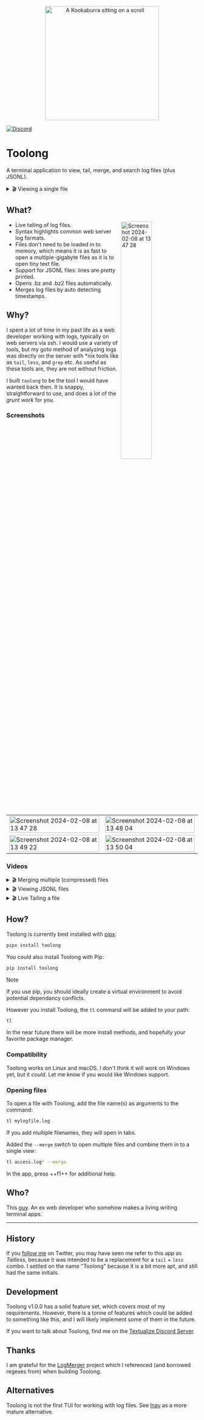 
<p align="center">
    <img src="https://github.com/Textualize/toolong/assets/554369/07f286c9-ac8d-44cd-905a-062a26060821" alt="A Kookaburra sitting on a scroll" width="300" >
</p>


[![Discord](https://img.shields.io/discord/1026214085173461072)](https://discord.gg/Enf6Z3qhVr)

# Toolong

A terminal application to view, tail, merge, and search log files (plus JSONL).

<details>  
  <summary> 🎬 Viewing a single file </summary>
    
&nbsp;

<div align="center">
  <video src="https://github.com/Textualize/tailless/assets/554369/a434d427-fa9a-44bf-bafb-1cfef32d65b9" width="400" />
</div>

</details>


## What?

<img width="40%" align="right" alt="Screenshot 2024-02-08 at 13 47 28" src="https://github.com/Textualize/toolong/assets/554369/1595e8e0-f5bf-428b-9b84-f0b5c7f506a1">


- Live tailing of log files.
- Syntax highlights common web server log formats.
- Files don't need to be loaded in to memory, which means it is as fast to open a multiple-gigabyte files as it is to open tiny text file.
- Support for JSONL files: lines are pretty printed.
- Opens .bz and .bz2 files automatically.
- Merges log files by auto detecting timestamps.
  

## Why?

I spent a lot of time in my past life as a web developer working with logs, typically on web servers via ssh.
I would use a variety of tools, but my goto method of analyzing logs was directly on the server with *nix tools like as `tail`, `less`, and `grep` etc.
As useful as these tools are, they are not without friction.

I built `toolong` to be the tool I would have wanted back then.
It is snappy, straightforward to use, and does a lot of the *grunt work* for you.


### Screenshots

<table>
    <tr>
        <td>
            <img width="100%" alt="Screenshot 2024-02-08 at 13 47 28" src="https://github.com/Textualize/toolong/assets/554369/1595e8e0-f5bf-428b-9b84-f0b5c7f506a1">
        </td>
        <td>
            <img width="100%" alt="Screenshot 2024-02-08 at 13 48 04" src="https://github.com/Textualize/toolong/assets/554369/c95f0cf4-426d-4d25-b270-eec0f4cfc86f">
        </td>
    </tr>
    <tr>
        <td>
            <img width="100%" alt="Screenshot 2024-02-08 at 13 49 22" src="https://github.com/Textualize/toolong/assets/554369/45e7509c-ffed-44cc-b3e6-f2a7a276bbe5">
        </td>
        <td>
            <img width="100%" alt="Screenshot 2024-02-08 at 13 50 04" src="https://github.com/Textualize/toolong/assets/554369/6840b626-539f-4ef9-88d9-25e0b96036b7">
        </td>
    </tr>
</table>


### Videos

<details>  
  <summary> 🎬 Merging multiple (compressed) files </summary>
&nbsp;

<div align="center">
  <video src="https://github.com/Textualize/tailless/assets/554369/efbbde11-bebf-44ff-8d2b-72a84b542b75" />
</div>
    

</details>

<details>  
  <summary> 🎬 Viewing JSONL files </summary>
&nbsp;

<div align="center">
  <video src="https://github.com/Textualize/tailless/assets/554369/38936600-34ee-4fe1-9fd3-b1581fc3fa37"  />
</div>
    
    

</details>

<details>  
  <summary> 🎬 Live Tailing a file </summary>
&nbsp;

<div align="center">
  <video src="https://github.com/Textualize/tailless/assets/554369/7eea6a0e-b30d-4a94-bb45-c5bff0e329ca" />
</div>


</details>

## How?

Toolong is currently best installed with [pipx](https://github.com/pypa/pipx).

```bash
pipx install toolong
```

You could also install Toolong with Pip:

```bash
pip install toolong
```

> [!NOTE] 
> If you use pip, you should ideally create a virtual environment to avoid potential dependancy conflicts.

However you install Toolong, the `tl` command will be added to your path:

```bash
tl
```

In the near future there will be more install methods, and hopefully your favorite package manager.

### Compatibility

Toolong works on Linux and macOS. I don't think it will work on Windows yet, but it *could*. Let me know if you would like Windows support.

### Opening files

To open a file with Toolong, add the file name(s) as arguments to the command:

```bash
tl mylogfile.log
```

If you add multiple filenames, they will open in tabs.

Added the `--merge` switch to open multiple files and combine them in to a single view:

```bash
tl access.log* --merge
```

In the app, press ++f1++ for additional help.

## Who?

This [guy](https://github.com/willmcgugan). An ex web developer who somehow makes a living writing terminal apps.

    
---

## History

If you [follow me](https://twitter.com/willmcgugan) on Twitter, you may have seen me refer to this app as *Tailless*, because it was intended to be a replacement for a `tail` + `less` combo.
I settled on the name "Toolong" because it is a bit more apt, and still had the same initials.

## Development

Toolong v1.0.0 has a solid feature set, which covers most of my requirements.
However, there is a tonne of features which could be added to something like this, and I will likely implement some of them in the future.

If you want to talk about Toolong, find me on the [Textualize Discord Server](https://discord.gg/Enf6Z3qhVr).


## Thanks

I am grateful for the [LogMerger](https://github.com/ptmcg/logmerger) project which I referenced (and borrowed regexes from) when building Toolong.

## Alternatives

Toolong is not the first TUI for working with log files. See [lnav](https://lnav.org/) as a more mature alternative.
